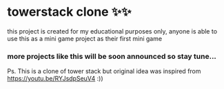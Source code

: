 # towerstack clone ✨✨

this project is created for my educational purposes only, anyone is able to use this as a mini game project as their first mini game

<h3>more projects like this will be soon announced so stay tune...</h3>

Ps. This is a clone of tower stack but original idea was inspired from https://youtu.be/RYJsdpSeuV4 :))

